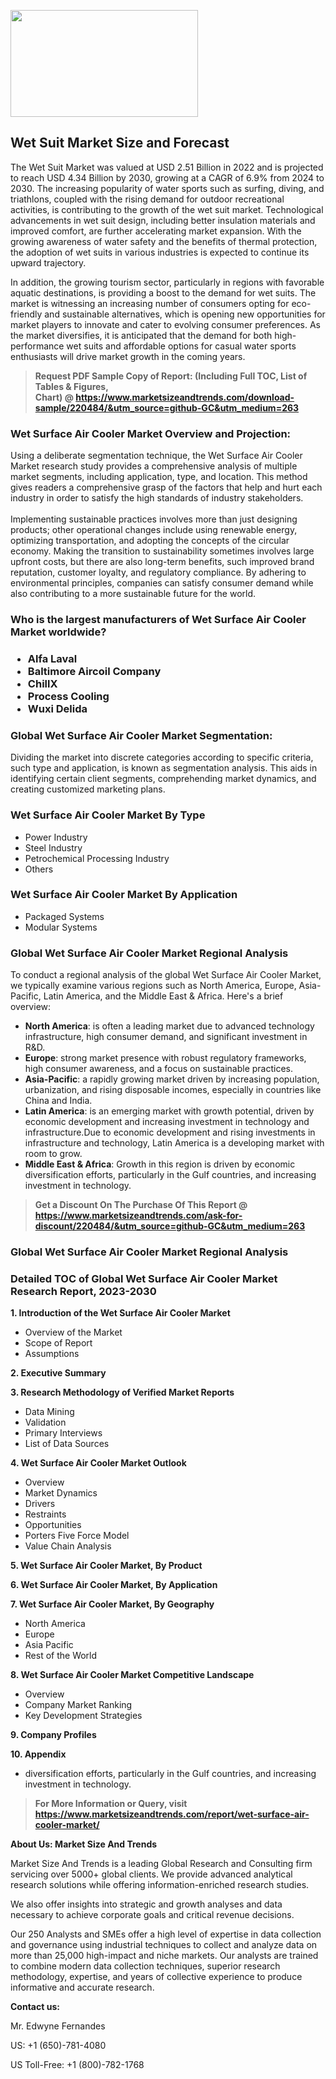 <p><img class="alignnone size-medium wp-image-20088" src="https://ffe5etoiles.com/wp-content/uploads/2024/12/MST1-300x171.png" alt="" width="300" height="171" /></p><h2>Wet Suit Market Size and Forecast</h2><p>The Wet Suit Market was valued at USD 2.51 Billion in 2022 and is projected to reach USD 4.34 Billion by 2030, growing at a CAGR of 6.9% from 2024 to 2030. The increasing popularity of water sports such as surfing, diving, and triathlons, coupled with the rising demand for outdoor recreational activities, is contributing to the growth of the wet suit market. Technological advancements in wet suit design, including better insulation materials and improved comfort, are further accelerating market expansion. With the growing awareness of water safety and the benefits of thermal protection, the adoption of wet suits in various industries is expected to continue its upward trajectory.</p><p>In addition, the growing tourism sector, particularly in regions with favorable aquatic destinations, is providing a boost to the demand for wet suits. The market is witnessing an increasing number of consumers opting for eco-friendly and sustainable alternatives, which is opening new opportunities for market players to innovate and cater to evolving consumer preferences. As the market diversifies, it is anticipated that the demand for both high-performance wet suits and affordable options for casual water sports enthusiasts will drive market growth in the coming years.</p></p><blockquote id="" class=""><strong>Request PDF Sample Copy of Report: (Including Full TOC, List of Tables &amp; Figures, Chart)&nbsp;@&nbsp;<strong><a href="https://www.marketsizeandtrends.com/download-sample/220484/&utm_source=github-GC&utm_medium=263" target="_blank">https://www.marketsizeandtrends.com/download-sample/220484/&utm_source=github-GC&utm_medium=263</a></strong></strong></blockquote><h3 id="" class="">Wet Surface Air Cooler Market&nbsp;Overview and Projection:</h3><p id="" class="">Using a deliberate segmentation technique, the Wet Surface Air Cooler Market research study provides a comprehensive analysis of multiple market segments, including application, type, and location. This method gives readers a comprehensive grasp of the factors that help and hurt each industry in order to satisfy the high standards of industry stakeholders. <br /> <br />Implementing sustainable practices involves more than just designing products; other operational changes include using renewable energy, optimizing transportation, and adopting the concepts of the circular economy. Making the transition to sustainability sometimes involves large upfront costs, but there are also long-term benefits, such improved brand reputation, customer loyalty, and regulatory compliance. By adhering to environmental principles, companies can satisfy consumer demand while also contributing to a more sustainable future for the world.</p><h3 id="" class="">Who is the largest manufacturers of&nbsp;Wet Surface Air Cooler Market worldwide?</h3><h3 class=""><p><ul><li>Alfa Laval </li><li> Baltimore Aircoil Company </li><li> ChillX </li><li> Process Cooling </li><li> Wuxi Delida</li></ul></p></h3><h3 id="" class="">Global&nbsp;Wet Surface Air Cooler Market Segmentation:</h3><p id="" class="">Dividing the market into discrete categories according to specific criteria, such type and application, is known as segmentation analysis. This aids in identifying certain client segments, comprehending market dynamics, and creating customized marketing plans.</p><h3 id="" class="">Wet Surface Air Cooler Market&nbsp;By Type</h3><p><p><ul><li>Power Industry</li><li> Steel Industry</li><li> Petrochemical Processing Industry</li><li> Others</p></li></ul></p></p><h3 id="" class="">Wet Surface Air Cooler Market&nbsp;By Application</h3><p class=""><p><ul><li>Packaged Systems</li><li> Modular Systems</li></ul></p></p><h3 id="" class="">Global Wet Surface Air Cooler Market Regional Analysis</h3><p id="" class="">To conduct a regional analysis of the global Wet Surface Air Cooler Market, we typically examine various regions such as North America, Europe, Asia-Pacific, Latin America, and the Middle East &amp; Africa. Here's a brief overview:</p><ul><li><strong>North America</strong>: is often a leading market due to advanced technology infrastructure, high consumer demand, and significant investment in R&amp;D.</li><li><strong>Europe</strong>: strong market presence with robust regulatory frameworks, high consumer awareness, and a focus on sustainable practices.</li><li><strong>Asia-Pacific</strong>: a rapidly growing market driven by increasing population, urbanization, and rising disposable incomes, especially in countries like China and India.</li><li><strong>Latin America</strong>: is an emerging market with growth potential, driven by economic development and increasing investment in technology and infrastructure.Due to economic development and rising investments in infrastructure and technology, Latin America is a developing market with room to grow.</li><li><strong>Middle East &amp; Africa</strong>: Growth in this region is driven by economic diversification efforts, particularly in the Gulf countries, and increasing investment in technology.</li></ul><blockquote id="" class=""><strong>Get a Discount On The Purchase Of This Report @ <strong><a href="https://www.marketsizeandtrends.com/ask-for-discount/220484/&utm_source=github-GC&utm_medium=263" target="_blank">https://www.marketsizeandtrends.com/ask-for-discount/220484/&utm_source=github-GC&utm_medium=263</a></strong></strong></blockquote><h3 id="" class="">Global Wet Surface Air Cooler Market Regional Analysis</h3><h3 id="" class="">Detailed TOC of Global Wet Surface Air Cooler Market Research Report, 2023-2030</h3><p id="" class=""><strong>1. Introduction of the Wet Surface Air Cooler Market</strong></p><ul><li>Overview of the Market</li><li>Scope of Report</li><li>Assumptions</li></ul><p id="" class=""><strong>2. Executive Summary</strong></p><p id="" class=""><strong>3. Research Methodology of Verified Market Reports</strong></p><ul><li>Data Mining</li><li>Validation</li><li>Primary Interviews</li><li>List of Data Sources</li></ul><p id="" class=""><strong>4. Wet Surface Air Cooler Market Outlook</strong></p><ul><li>Overview</li><li>Market Dynamics</li><li>Drivers</li><li>Restraints</li><li>Opportunities</li><li>Porters Five Force Model</li><li>Value Chain Analysis</li></ul><p id="" class=""><strong>5. Wet Surface Air Cooler Market, By Product</strong></p><p id="" class=""><strong>6. Wet Surface Air Cooler Market, By Application</strong></p><p id="" class=""><strong>7. Wet Surface Air Cooler Market, By Geography</strong></p><ul><li>North America</li><li>Europe</li><li>Asia Pacific</li><li>Rest of the World</li></ul><p id="" class=""><strong>8. Wet Surface Air Cooler Market Competitive Landscape</strong></p><ul><li>Overview</li><li>Company Market Ranking</li><li>Key Development Strategies</li></ul><p id="" class=""><strong>9. Company Profiles</strong></p><p id="" class=""><strong>10. Appendix</strong></p><ul><li>diversification efforts, particularly in the Gulf countries, and increasing investment in technology.</li></ul><blockquote id="" class=""><strong>For More Information or Query, visit <strong><strong><a href="https://www.marketsizeandtrends.com/report/wet-surface-air-cooler-market/" target="_blank">https://www.marketsizeandtrends.com/report/wet-surface-air-cooler-market/</a></strong></strong></strong></blockquote><p id="" class=""><strong>About Us: Market Size And Trends</strong></p><p id="" class="">Market Size And Trends is a leading Global Research and Consulting firm servicing over 5000+ global clients. We provide advanced analytical research solutions while offering information-enriched research studies.</p><p id="" class="">We also offer insights into strategic and growth analyses and data necessary to achieve corporate goals and critical revenue decisions.</p><p id="" class="">Our 250 Analysts and SMEs offer a high level of expertise in data collection and governance using industrial techniques to collect and analyze data on more than 25,000 high-impact and niche markets. Our analysts are trained to combine modern data collection techniques, superior research methodology, expertise, and years of collective experience to produce informative and accurate research.</p><p id="" class=""><strong>Contact us:</strong></p><p id="" class="">Mr. Edwyne Fernandes</p><p id="" class="">US: +1 (650)-781-4080</p><p id="" class="">US Toll-Free: +1 (800)-782-1768</p>

